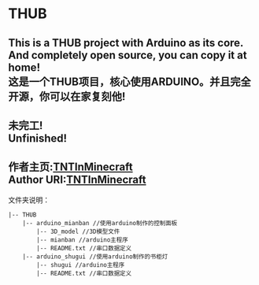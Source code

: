 # THUB
This is a THUB project with Arduino as its core. And completely open source, you can copy it at home!  
这是一个THUB项目，核心使用ARDUINO。并且完全开源，你可以在家复刻他!
---
未完工!  
Unfinished!  
---
作者主页:[TNTInMinecraft](http://www.tntinminecraft.tech/)  
Author URI:[TNTInMinecraft](http://www.tntinminecraft.tech/)
---
文件夹说明：  
```
|-- THUB
    |-- arduino_mianban //使用arduino制作的控制面板
        |-- 3D_model //3D模型文件
        |-- mianban //arduino主程序
        |-- README.txt //串口数据定义
    |-- arduino_shugui //使用arduino制作的书柜灯
        |-- shugui //arduino主程序
        |-- README.txt //串口数据定义
```
